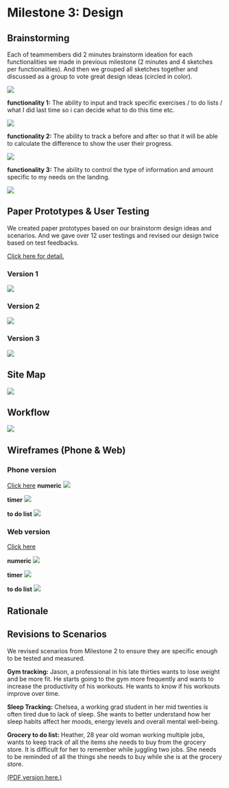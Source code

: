 # Milestone 3: Design

## Brainstorming

Each of teammembers did 2 minutes brainstorm ideation for each functionalities we made in previous milestone (2 minutes and 4 sketches per functionalities). And then we grouped all sketches together and discussed as a group to vote great design ideas (circled in color). 

![](brainstorm/brainstorm.jpeg)

<div class='page-break'></div>

**functionality 1:**
The ability to input and track specific exercises / to do lists / what I did last time so i can decide what to do this time etc. 

![](brainstorm/Functionality-1.png)

<div class='page-break'></div>

**functionality 2:**
The ability to track a before and after so that it will be able to calculate the difference to show the user their progress.

![](brainstorm/Functionality-2.png)

<div class='page-break'></div>


**functionality 3:**
 The ability to control the type of information and amount specific to my needs on the landing. 

![](brainstorm/Functionality-3.png)

<div class='page-break'></div>

## Paper Prototypes & User Testing
We created paper prototypes based on our brainstorm design ideas and scenarios. And we gave over 12 user testings and revised our design twice based on test feedbacks.

[Click here for detail.](paper-prototype/)

### Version 1
![](paper-prototype/paper-prototype-v1.png)
<div class='page-break'></div>

### Version 2
![](paper-prototype/paper-prototype-v2-components.png)
<div class='page-break'></div>

### Version 3
![](paper-prototype/paper-prototype-FINAL-components.png)
<div class='page-break'></div>


## Site Map
![](SiteMap.jpg)
<div class='page-break'></div>

## Workflow
![](workflow.png)
<div class='page-break'></div>

## Wireframes (Phone & Web)
### Phone version
[Click here](wireframes/wireframes-phone/)
**numeric**
![](wireframes/wireframes-phone/wireframe-phone-numberic.png)
<div class='page-break'></div>

**timer**
![](wireframes/wireframes-phone/wireframe-phone-timer.png)
<div class='page-break'></div>

**to do list**
![](wireframes/wireframes-phone/wireframe-phone-todolist.png)
<div class='page-break'></div>

### Web version
[Click here](wireframes/wireframes-web/)

**numeric**
![](wireframes/wireframes-web/wireframe-web-numeric.png)
<div class='page-break'></div>

**timer**
![](wireframes/wireframes-web/wireframe-web-timer.png)
<div class='page-break'></div>

**to do list**
![](wireframes/wireframes-web/wireframe-web-todolist.png)
<div class='page-break'></div>



## Rationale


## Revisions to Scenarios
We revised scenarios from Milestone 2 to ensure they are specific enough to be tested and measured. 

**Gym tracking:**
Jason, a professional in his late thirties wants to lose weight and be more fit. He starts going to the gym more frequently and wants to increase the productivity of his workouts. He wants to know if his workouts improve over time. 

**Sleep Tracking:**
Chelsea, a working grad student in her mid twenties is often tired due to lack of sleep. She wants to better understand how her sleep habits affect her moods, energy levels and overall mental well-being. 

**Grocery to do list:**
Heather, 28 year old woman working multiple jobs, wants to keep track of all the items she needs to buy from the grocery store. It is difficult for her to remember while juggling two jobs. She needs to be reminded of all the things she needs to buy while she is at the grocery store. 

[(PDF version here.)](revisedContent/scenarios-revised.pdf)